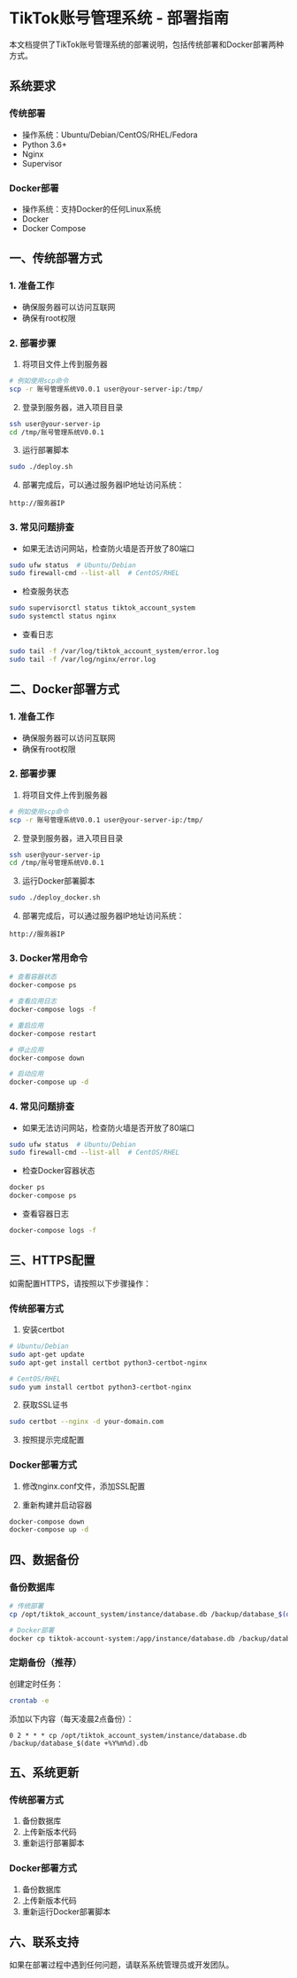 # TikTok账号管理系统 - 部署指南

本文档提供了TikTok账号管理系统的部署说明，包括传统部署和Docker部署两种方式。

## 系统要求

### 传统部署
- 操作系统：Ubuntu/Debian/CentOS/RHEL/Fedora
- Python 3.6+
- Nginx
- Supervisor

### Docker部署
- 操作系统：支持Docker的任何Linux系统
- Docker
- Docker Compose

## 一、传统部署方式

### 1. 准备工作
- 确保服务器可以访问互联网
- 确保有root权限

### 2. 部署步骤

1. 将项目文件上传到服务器

```bash
# 例如使用scp命令
scp -r 账号管理系统V0.0.1 user@your-server-ip:/tmp/
```

2. 登录到服务器，进入项目目录

```bash
ssh user@your-server-ip
cd /tmp/账号管理系统V0.0.1
```

3. 运行部署脚本

```bash
sudo ./deploy.sh
```

4. 部署完成后，可以通过服务器IP地址访问系统：

```
http://服务器IP
```

### 3. 常见问题排查

- 如果无法访问网站，检查防火墙是否开放了80端口
```bash
sudo ufw status  # Ubuntu/Debian
sudo firewall-cmd --list-all  # CentOS/RHEL
```

- 检查服务状态
```bash
sudo supervisorctl status tiktok_account_system
sudo systemctl status nginx
```

- 查看日志
```bash
sudo tail -f /var/log/tiktok_account_system/error.log
sudo tail -f /var/log/nginx/error.log
```

## 二、Docker部署方式

### 1. 准备工作
- 确保服务器可以访问互联网
- 确保有root权限

### 2. 部署步骤

1. 将项目文件上传到服务器

```bash
# 例如使用scp命令
scp -r 账号管理系统V0.0.1 user@your-server-ip:/tmp/
```

2. 登录到服务器，进入项目目录

```bash
ssh user@your-server-ip
cd /tmp/账号管理系统V0.0.1
```

3. 运行Docker部署脚本

```bash
sudo ./deploy_docker.sh
```

4. 部署完成后，可以通过服务器IP地址访问系统：

```
http://服务器IP
```

### 3. Docker常用命令

```bash
# 查看容器状态
docker-compose ps

# 查看应用日志
docker-compose logs -f

# 重启应用
docker-compose restart

# 停止应用
docker-compose down

# 启动应用
docker-compose up -d
```

### 4. 常见问题排查

- 如果无法访问网站，检查防火墙是否开放了80端口
```bash
sudo ufw status  # Ubuntu/Debian
sudo firewall-cmd --list-all  # CentOS/RHEL
```

- 检查Docker容器状态
```bash
docker ps
docker-compose ps
```

- 查看容器日志
```bash
docker-compose logs -f
```

## 三、HTTPS配置

如需配置HTTPS，请按照以下步骤操作：

### 传统部署方式

1. 安装certbot

```bash
# Ubuntu/Debian
sudo apt-get update
sudo apt-get install certbot python3-certbot-nginx

# CentOS/RHEL
sudo yum install certbot python3-certbot-nginx
```

2. 获取SSL证书

```bash
sudo certbot --nginx -d your-domain.com
```

3. 按照提示完成配置

### Docker部署方式

1. 修改nginx.conf文件，添加SSL配置

2. 重新构建并启动容器

```bash
docker-compose down
docker-compose up -d
```

## 四、数据备份

### 备份数据库

```bash
# 传统部署
cp /opt/tiktok_account_system/instance/database.db /backup/database_$(date +%Y%m%d).db

# Docker部署
docker cp tiktok-account-system:/app/instance/database.db /backup/database_$(date +%Y%m%d).db
```

### 定期备份（推荐）

创建定时任务：

```bash
crontab -e
```

添加以下内容（每天凌晨2点备份）：

```
0 2 * * * cp /opt/tiktok_account_system/instance/database.db /backup/database_$(date +%Y%m%d).db
```

## 五、系统更新

### 传统部署方式

1. 备份数据库
2. 上传新版本代码
3. 重新运行部署脚本

### Docker部署方式

1. 备份数据库
2. 上传新版本代码
3. 重新运行Docker部署脚本

## 六、联系支持

如果在部署过程中遇到任何问题，请联系系统管理员或开发团队。
